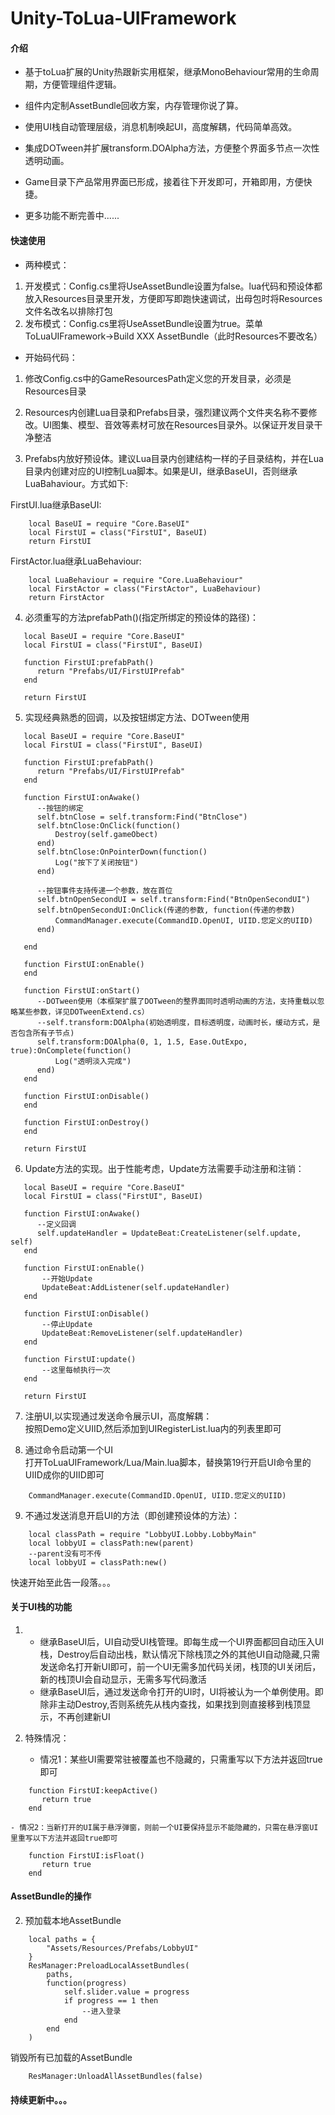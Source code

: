 # Unity-ToLua-UIFramework

#### 介绍

- 基于toLua扩展的Unity热跟新实用框架，继承MonoBehaviour常用的生命周期，方便管理组件逻辑。

- 组件内定制AssetBundle回收方案，内存管理你说了算。

- 使用UI栈自动管理层级，消息机制唤起UI，高度解耦，代码简单高效。

- 集成DOTween并扩展transform.DOAlpha方法，方便整个界面多节点一次性透明动画。

- Game目录下产品常用界面已形成，接着往下开发即可，开箱即用，方便快捷。

- 更多功能不断完善中......


#### 快速使用

- 两种模式：

1.  开发模式：Config.cs里将UseAssetBundle设置为false。lua代码和预设体都放入Resources目录里开发，方便即写即跑快速调试，出母包时将Resources文件名改名以排除打包
2.  发布模式：Config.cs里将UseAssetBundle设置为true。菜单ToLuaUIFramework->Build XXX AssetBundle（此时Resources不要改名）

- 开始码代码：

1.  修改Config.cs中的GameResourcesPath定义您的开发目录，必须是Resources目录

2.  Resources内创建Lua目录和Prefabs目录，强烈建议两个文件夹名称不要修改。UI图集、模型、音效等素材可放在Resources目录外。以保证开发目录干净整洁

3.  Prefabs内放好预设体。建议Lua目录内创建结构一样的子目录结构，并在Lua目录内创建对应的UI控制Lua脚本。如果是UI，继承BaseUI，否则继承LuaBahaviour。方式如下:  
  
FirstUI.lua继承BaseUI:  
```
    local BaseUI = require "Core.BaseUI"  
    local FirstUI = class("FirstUI", BaseUI)  
    return FirstUI  
```
FirstActor.lua继承LuaBehaviour:  
```
    local LuaBehaviour = require "Core.LuaBehaviour"  
    local FirstActor = class("FirstActor", LuaBehaviour)  
    return FirstActor  
```
  
4.  必须重写的方法prefabPath()(指定所绑定的预设体的路径)：  
```
   local BaseUI = require "Core.BaseUI"  
   local FirstUI = class("FirstUI", BaseUI)  
  
   function FirstUI:prefabPath()  
      return "Prefabs/UI/FirstUIPrefab"  
   end  
  
   return FirstUI  
```

5.  实现经典熟悉的回调，以及按钮绑定方法、DOTween使用  
```
   local BaseUI = require "Core.BaseUI"  
   local FirstUI = class("FirstUI", BaseUI)  
  
   function FirstUI:prefabPath()  
      return "Prefabs/UI/FirstUIPrefab"  
   end  
  
   function FirstUI:onAwake()  
      --按钮的绑定
      self.btnClose = self.transform:Find("BtnClose")  
      self.btnClose:OnClick(function()  
          Destroy(self.gameObect)
      end)  
      self.btnClose:OnPointerDown(function()  
          Log("按下了关闭按钮")
      end) 

      --按钮事件支持传递一个参数，放在首位
      self.btnOpenSecondUI = self.transform:Find("BtnOpenSecondUI")  
      self.btnOpenSecondUI:OnClick(传递的参数, function(传递的参数)  
          CommandManager.execute(CommandID.OpenUI, UIID.您定义的UIID)  
      end) 

   end  

   function FirstUI:onEnable()  
   end  

   function FirstUI:onStart()  
      --DOTween使用（本框架扩展了DOTween的整界面同时透明动画的方法，支持重载以忽略某些参数，详见DOTweenExtend.cs）     
      --self.transform:DOAlpha(初始透明度，目标透明度，动画时长，缓动方式，是否包含所有子节点)  
      self.transform:DOAlpha(0, 1, 1.5, Ease.OutExpo, true):OnComplete(function()
          Log("透明淡入完成")  
      end)  
   end  

   function FirstUI:onDisable()  
   end  

   function FirstUI:onDestroy()  
   end  
  
   return FirstUI  
```

6.  Update方法的实现。出于性能考虑，Update方法需要手动注册和注销： 
```
   local BaseUI = require "Core.BaseUI"  
   local FirstUI = class("FirstUI", BaseUI)  
  
   function FirstUI:onAwake()  
      --定义回调
      self.updateHandler = UpdateBeat:CreateListener(self.update, self)
   end  

   function FirstUI:onEnable()  
       --开始Update
       UpdateBeat:AddListener(self.updateHandler)
   end  

   function FirstUI:onDisable()  
       --停止Update
       UpdateBeat:RemoveListener(self.updateHandler)
   end  

   function FirstUI:update()  
       --这里每帧执行一次
   end  
  
   return FirstUI  
```

7.  注册UI,以实现通过发送命令展示UI，高度解耦：  
    按照Demo定义UIID,然后添加到UIRegisterList.lua内的列表里即可  

8.  通过命令启动第一个UI  
    打开ToLuaUIFramework/Lua/Main.lua脚本，替换第19行开启UI命令里的UIID成你的UIID即可  
```
    CommandManager.execute(CommandID.OpenUI, UIID.您定义的UIID)  
```

9.  不通过发送消息开启UI的方法（即创建预设体的方法）：
```
    local classPath = require "LobbyUI.Lobby.LobbyMain"
    local lobbyUI = classPath:new(parent) 
    --parent没有可不传
    local lobbyUI = classPath:new()
```

快速开始至此告一段落。。。
    
#### 关于UI栈的功能  

1.  - 继承BaseUI后，UI自动受UI栈管理。即每生成一个UI界面都回自动压入UI栈，Destroy后自动出栈，默认情况下除栈顶之外的其他UI自动隐藏,只需发送命名打开新UI即可，前一个UI无需多加代码关闭，栈顶的UI关闭后，新的栈顶UI会自动显示，无需多写代码激活
    - 继承BaseUI后，通过发送命令打开的UI时，UI将被认为一个单例使用。即除非主动Destroy,否则系统先从栈内查找，如果找到则直接移到栈顶显示，不再创建新UI

2.  特殊情况：
    - 情况1：某些UI需要常驻被覆盖也不隐藏的，只需重写以下方法并返回true即可
```
    function FirstUI:keepActive()  
       return true
    end  
```
    - 情况2：当新打开的UI属于悬浮弹窗，则前一个UI要保持显示不能隐藏的，只需在悬浮窗UI里重写以下方法并返回true即可
```
    function FirstUI:isFloat()  
       return true
    end  
```

#### AssetBundle的操作

2.  预加载本地AssetBundle  
```
    local paths = {
        "Assets/Resources/Prefabs/LobbyUI"
    }
    ResManager:PreloadLocalAssetBundles(
        paths,
        function(progress)
            self.slider.value = progress
            if progress == 1 then
                --进入登录
            end
        end
    )
```
销毁所有已加载的AssetBundle  
```
    ResManager:UnloadAllAssetBundles(false)
```

#### 持续更新中。。。
